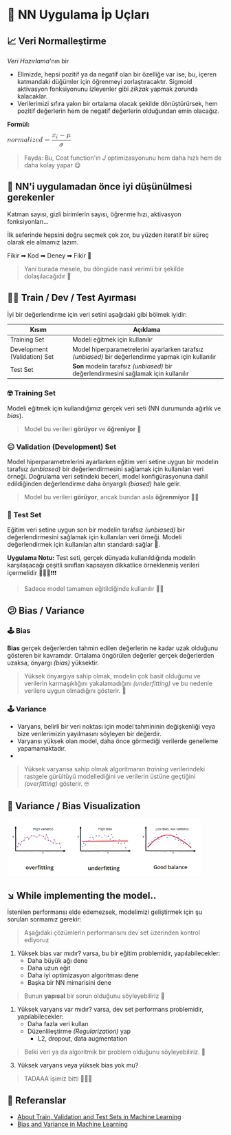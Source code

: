 # 🎈 NN Uygulama İp Uçları

## 📈 Veri Normalleştirme
_Veri Hazırlama_'nın bir

- Elimizde, hepsi pozitif ya da negatif olan bir özelliğe var ise, bu, içeren katmandaki düğümler için öğrenmeyi zorlaştıracaktır. Sigmoid aktivasyon fonksiyonunu izleyenler gibi _zikzak_ yapmak zorunda kalacaklar. 
- Verilerimizi sıfıra yakın bir ortalama olacak şekilde dönüştürürsek, hem pozitif değerlerin hem de negatif değerlerin olduğundan emin olacağız.

**Formül:**

<img src="../res/formulas/NormalizedData.png" height="30"  />

> Fayda: Bu, Cost function'ın  _J_ optimizasyonunu hem daha hızlı hem de daha kolay yapar 😋

## 🚩 NN'i uygulamadan önce iyi düşünülmesi gerekenler
Katman sayısı, gizli birimlerin sayısı, öğrenme hızı, aktivasyon fonksiyonları... 

İlk seferinde hepsini doğru seçmek çok zor, bu yüzden iteratif bir süreç olarak ele almamız lazım.

Fikir ➡ Kod ➡ Deney ➡ Fikir 🔁

> Yani burada mesele, bu döngüde nasıl verimli bir şekilde dolaşılacağıdır 🤔

## 👷‍♀️ Train / Dev / Test Ayırması
İyi bir değerlendirme için veri setini aşağıdaki gibi bölmek iyidir:

| Kısım                        | Açıklama                                                                   |
| ---------------------------- | -------------------------------------------------------------------------- |
| Training Set                 |  Modeli eğitmek için kullanılır                                            |
| Development (Validation) Set |  Model hiperparametrelerini ayarlarken tarafsız _(unbiased)_ bir değerlendirme yapmak için kullanılır |
| Test Set                     |  **Son** modelin tarafsız _(unbiased)_ bir değerlendirmesini sağlamak için kullanılır                 |

### 🤓 Training Set
Modeli eğitmek için kullandığımız gerçek veri seti (NN durumunda ağırlık ve _bias_).

> Model bu verileri **görüyor** ve **öğreniyor** 👶

### 😐 Validation (Development) Set
Model hiperparametrelerini ayarlarken eğitim veri setine uygun bir modelin tarafsız _(unbiased)_ bir değerlendirmesini sağlamak için kullanılan veri örneği. Doğrulama veri setindeki beceri, model konfigürasyonuna dahil edildiğinden değerlendirme daha önyargılı _(biased)_ hale gelir.

> Model bu verileri **görüyor**, ancak bundan asla **öğrenmiyor** 👨‍🚀

### 🧐 Test Set
Eğitim veri setine uygun son bir modelin tarafsız _(unbiased)_ bir değerlendirmesini sağlamak için kullanılan veri örneği. Modeli değerlendirmek için kullanılan altın standardı sağlar 🌟.

**Uygulama Notu:** Test seti, gerçek dünyada kullanıldığında modelin karşılaşacağı çeşitli sınıfları kapsayan dikkatlice örneklenmiş verileri içermelidir 🚩🚩🚩❗❗❗

> Sadece model tamamen eğitildiğinde kullanılır 👨‍🎓


## 😕 Bias / Variance

### 🕹 Bias
**Bias** gerçek değerlerden tahmin edilen değerlerin ne kadar uzak olduğunu gösteren bir kavramdır. Ortalama öngörülen değerler gerçek değerlerden uzaksa, önyargı _(bias)_ yüksektir.

> Yüksek önyargıya sahip olmak, modelin çok basit olduğunu ve verilerin karmaşıklığını yakalamadığını _(underfitting)_ ve bu nedenle verilere uygun olmadığını gösterir. 🤕

### 🕹 Variance
- Varyans, belirli bir veri noktası için model tahmininin değişkenliği veya bize verilerimizin yayılmasını söyleyen bir değerdir.
- Varyansı yüksek olan model, daha önce görmediği verilerde genelleme yapamamaktadır.
- 
> Yüksek varyansa sahip olmak algoritmanın _training_ verilerindeki rastgele gürültüyü modellediğini ve verilerin üstüne geçtiğini _(overfitting)_ gösterir. 🤓

## 👀 Variance / Bias Visualization

<img src="../res/Fittings.png" width="450"  />


## ↘ While implementing the model..
İstenilen performansı elde edemezsek, modelimizi geliştirmek için şu soruları sormamız gerekir:

> Aşağıdaki çözümlerin performansını dev set üzerinden kontrol ediyoruz

1. Yüksek bias var mıdır? varsa, bu bir eğitim problemidir, yapılabilecekler:
   * Daha büyük ağı dene
   * Daha uzun eğit
   * Daha iyi optimizasyon algoritması dene
   * Başka bir NN mimarisini dene
  
> Bunun **yapısal** bir sorun olduğunu söyleyebiliriz 🤔

1. Yüksek varyans var mıdır? varsa, dev set performans problemidir, yapılabilecekler:
   * Daha fazla veri kullan
   * Düzenlileştirme _(Regularization)_ yap
     * L2, dropout, data augmentation
  
> Belki veri ya da algoritmik bir problem olduğunu söyleyebiliriz. 🤔

3. Yüksek varyans veya yüksek bias yok mu?

> TADAAA işimiz bitti 🤗🎉🎊

## 🧐 Referanslar
* [About Train, Validation and Test Sets in Machine Learning](https://towardsdatascience.com/train-validation-and-test-sets-72cb40cba9e7)
* [Bias and Variance in Machine Learning](https://medium.com/datadriveninvestor/bias-and-variance-in-machine-learning-51fdd38d1f86)
